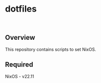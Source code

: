 # dotfiles
 

## Overview
This repository contains scripts to set NixOS.

## Required
NixOS - v22.11
